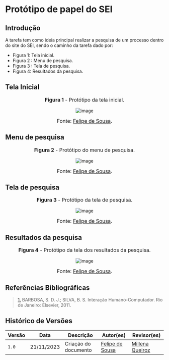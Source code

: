 # Protótipo de papel do SEI

## Introdução

A tarefa tem como ideia principal realizar a pesquisa de um processo dentro do site do SEI, sendo o caminho da tarefa dado por:
- Figura 1: Tela inicial.
- Figura 2 : Menu de pesquisa.
- Figura 3 : Tela de pesquisa.
- Figura 4: Resultados da pesquisa.

## Tela Inicial

<center>
<font size="3"><p style="text-align: center"><b>Figura 1</b> - Protótipo da tela inicial. </p></font>

<img src="https://github.com/Interacao-Humano-Computador/2023.2-SEI-GDF/assets/95441810/b2d3ee0b-4fa7-46bb-ae06-65d14c96d7c0" data-origin="https://github.com/Interacao-Humano-Computador/2023.2-SEI-GDF/assets/95441810/b2d3ee0b-4fa7-46bb-ae06-65d14c96d7c0" alt="image">

<font size="3"><p style="text-align: center">Fonte: [Felipe de Sousa](https://github.com/fsousac).</p></font>
</center>

## Menu de pesquisa

<center>
<font size="3"><p style="text-align: center"><b>Figura 2</b> - Protótipo do menu de pesquisa. </p></font>

<img src="https://github.com/Interacao-Humano-Computador/2023.2-SEI-GDF/assets/95441810/bf8bbb0f-94d9-4140-882b-27734ad04d5e" data-origin="https://github.com/Interacao-Humano-Computador/2023.2-SEI-GDF/assets/95441810/bf8bbb0f-94d9-4140-882b-27734ad04d5e" alt="image">

<font size="3"><p style="text-align: center">Fonte: [Felipe de Sousa](https://github.com/fsousac).</p></font>
</center>

## Tela de pesquisa

<center>
<font size="3"><p style="text-align: center"><b>Figura 3</b> - Protótipo da tela de pesquisa. </p></font>

<img src="https://github.com/Interacao-Humano-Computador/2023.2-SEI-GDF/assets/95441810/04a7930e-d6fe-4834-aed8-f0087ba85d8e" data-origin="https://github.com/Interacao-Humano-Computador/2023.2-SEI-GDF/assets/95441810/04a7930e-d6fe-4834-aed8-f0087ba85d8e" alt="image">

<font size="3"><p style="text-align: center">Fonte: [Felipe de Sousa](https://github.com/fsousac).</p></font>
</center>

## Resultados da pesquisa

<center>
<font size="3"><p style="text-align: center"><b>Figura 4</b> - Protótipo da tela dos resultados da pesquisa. </p></font>

<img src="https://github.com/Interacao-Humano-Computador/2023.2-SEI-GDF/assets/95441810/3c66716e-325f-4b21-b1c8-a912d7deffa8" data-origin="https://github.com/Interacao-Humano-Computador/2023.2-SEI-GDF/assets/95441810/3c66716e-325f-4b21-b1c8-a912d7deffa8" alt="image">

<font size="3"><p style="text-align: center">Fonte: [Felipe de Sousa](https://github.com/fsousac).</p></font>
</center>


## Referências Bibliográficas

> <a id="REF1" href="#anchor_1">1.</a> BARBOSA, S. D. J.; SILVA, B. S. Interação Humano-Computador. Rio de Janeiro: Elsevier, 2011.

## Histórico de Versões

| Versão | Data       | Descrição            | Autor(es)                                     | Revisor(es)                                          |
| ------ | ---------- | -------------------- | --------------------------------------------- | ---------------------------------------------------- |
| `1.0`  | 21/11/2023 | Criação do documento | [Felipe de Sousa](https://github.com/fsousac) | [Millena Queiroz](https://github.com/millenaqueiroz) |